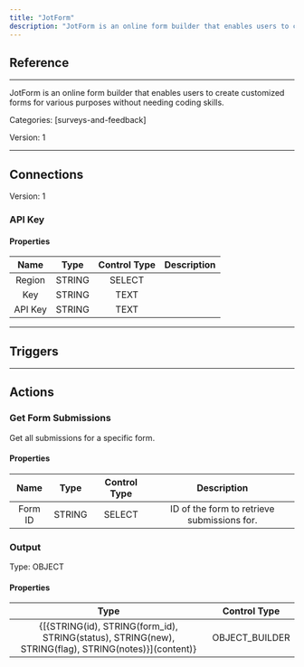 ```yaml
---
title: "JotForm"
description: "JotForm is an online form builder that enables users to create customized forms for various purposes without needing coding skills."
---
```

## Reference
<hr />

JotForm is an online form builder that enables users to create customized forms for various purposes without needing coding skills.


Categories: [surveys-and-feedback]


Version: 1

<hr />



## Connections

Version: 1


### API Key

#### Properties

|      Name      |     Type     |     Control Type     |     Description     |
|:--------------:|:------------:|:--------------------:|:-------------------:|
| Region | STRING | SELECT  |  |
| Key | STRING | TEXT  |  |
| API Key | STRING | TEXT  |  |





<hr />



## Triggers



<hr />



## Actions


### Get Form Submissions
Get all submissions for a specific form.

#### Properties

|      Name      |     Type     |     Control Type     |     Description     |
|:--------------:|:------------:|:--------------------:|:-------------------:|
| Form ID | STRING | SELECT  |  ID of the form to retrieve submissions for.  |


### Output



Type: OBJECT


#### Properties

|     Type     |     Control Type     |
|:------------:|:--------------------:|
| {[{STRING\(id), STRING\(form_id), STRING\(status), STRING\(new), STRING\(flag), STRING\(notes)}]\(content)} | OBJECT_BUILDER  |






